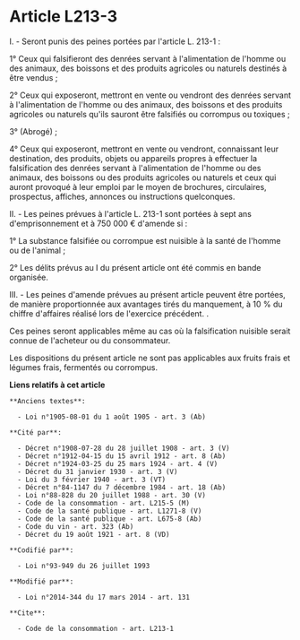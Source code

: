 # Article L213-3

I. - Seront punis des peines portées par l'article L. 213-1 : 

1° Ceux qui falsifieront des denrées servant à l'alimentation de l'homme ou des animaux, des boissons et des produits
agricoles ou naturels destinés à être vendus ; 

2° Ceux qui exposeront, mettront en vente ou vendront des denrées servant à l'alimentation de l'homme ou des animaux, des
boissons et des produits agricoles ou naturels qu'ils sauront être falsifiés ou corrompus ou toxiques ; 

3° (Abrogé) ; 

4° Ceux qui exposeront, mettront en vente ou vendront, connaissant leur destination, des produits, objets ou appareils
propres à effectuer la falsification des denrées servant à l'alimentation de l'homme ou des animaux, des boissons ou des
produits agricoles ou naturels et ceux qui auront provoqué à leur emploi par le moyen de brochures, circulaires, prospectus,
affiches, annonces ou instructions quelconques. 

II. - Les peines prévues à l'article L. 213-1 sont portées à sept ans d'emprisonnement et à 750 000 € d'amende si :

1° La substance falsifiée ou corrompue est nuisible à la santé de l'homme ou de l'animal ;

2° Les délits prévus au I du présent article ont été commis en bande organisée.

III. - Les peines d'amende prévues au présent article peuvent être portées, de manière proportionnée aux avantages tirés du
manquement, à 10 % du chiffre d'affaires réalisé lors de l'exercice précédent. .

Ces peines seront applicables même au cas où la falsification nuisible serait connue de l'acheteur ou du consommateur. 

Les dispositions du présent article ne sont pas applicables aux fruits frais et légumes frais, fermentés ou corrompus.

**Liens relatifs à cet article**

	**Anciens textes**:

	  - Loi n°1905-08-01 du 1 août 1905 - art. 3 (Ab)

	**Cité par**:

	  - Décret n°1908-07-28 du 28 juillet 1908 - art. 3 (V)
	  - Décret n°1912-04-15 du 15 avril 1912 - art. 8 (Ab)
	  - Décret n°1924-03-25 du 25 mars 1924 - art. 4 (V)
	  - Décret du 31 janvier 1930 - art. 3 (V)
	  - Loi du 3 février 1940 - art. 3 (VT)
	  - Décret n°84-1147 du 7 décembre 1984 - art. 18 (Ab)
	  - Loi n°88-828 du 20 juillet 1988 - art. 30 (V)
	  - Code de la consommation - art. L215-5 (M)
	  - Code de la santé publique - art. L1271-8 (V)
	  - Code de la santé publique - art. L675-8 (Ab)
	  - Code du vin - art. 323 (Ab)
	  - Décret du 19 août 1921 - art. 8 (VD)

	**Codifié par**:

	  - Loi n°93-949 du 26 juillet 1993

	**Modifié par**:

	  - Loi n°2014-344 du 17 mars 2014 - art. 131

	**Cite**:

	  - Code de la consommation - art. L213-1
